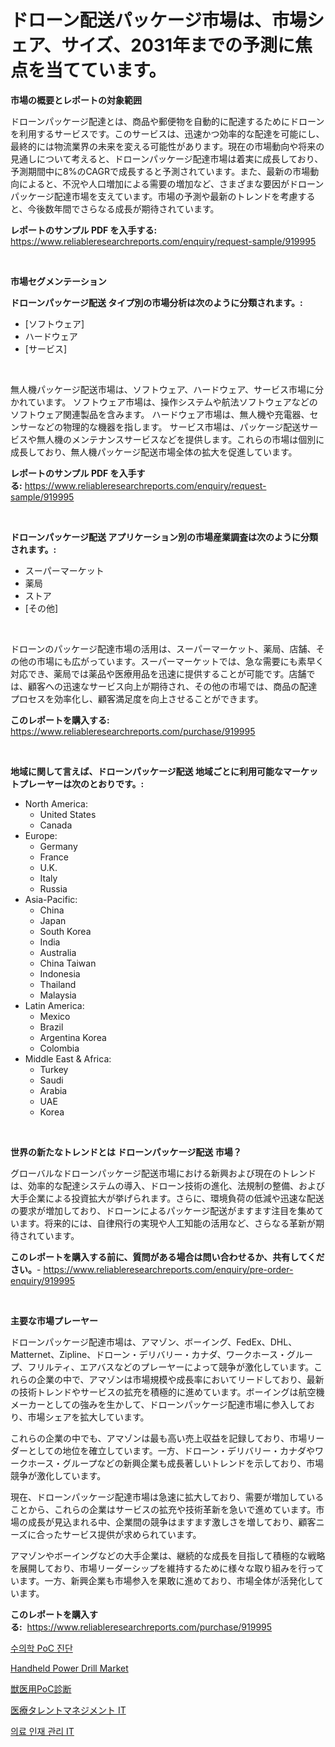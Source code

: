 <p><h1>ドローン配送パッケージ市場は、市場シェア、サイズ、2031年までの予測に焦点を当てています。</h1></p><p><strong>市場の概要とレポートの対象範囲</strong></p>
<p><p>ドローンパッケージ配達とは、商品や郵便物を自動的に配達するためにドローンを利用するサービスです。このサービスは、迅速かつ効率的な配達を可能にし、最終的には物流業界の未来を変える可能性があります。現在の市場動向や将来の見通しについて考えると、ドローンパッケージ配達市場は着実に成長しており、予測期間中に8%のCAGRで成長すると予測されています。また、最新の市場動向によると、不況や人口増加による需要の増加など、さまざまな要因がドローンパッケージ配達市場を支えています。市場の予測や最新のトレンドを考慮すると、今後数年間でさらなる成長が期待されています。</p></p>
<p><strong>レポートのサンプル PDF を入手する:</strong> <a href="https://www.reliableresearchreports.com/enquiry/request-sample/919995">https://www.reliableresearchreports.com/enquiry/request-sample/919995</a></p>
<p>&nbsp;</p>
<p><strong>市場セグメンテーション</strong></p>
<p><strong>ドローンパッケージ配送 タイプ別の市場分析は次のように分類されます。:</strong></p>
<p><ul><li>[ソフトウェア]</li><li>ハードウェア</li><li>[サービス]</li></ul></p>
<p>&nbsp;</p>
<p><p>無人機パッケージ配送市場は、ソフトウェア、ハードウェア、サービス市場に分かれています。 ソフトウェア市場は、操作システムや航法ソフトウェアなどのソフトウェア関連製品を含みます。 ハードウェア市場は、無人機や充電器、センサーなどの物理的な機器を指します。 サービス市場は、パッケージ配送サービスや無人機のメンテナンスサービスなどを提供します。これらの市場は個別に成長しており、無人機パッケージ配送市場全体の拡大を促進しています。</p></p>
<p><strong>レポートのサンプル PDF を入手する:</strong>&nbsp;<a href="https://www.reliableresearchreports.com/enquiry/request-sample/919995">https://www.reliableresearchreports.com/enquiry/request-sample/919995</a></p>
<p>&nbsp;</p>
<p><strong> ドローンパッケージ配送 アプリケーション別の市場産業調査は次のように分類されます。:</strong></p>
<p><ul><li>スーパーマーケット</li><li>薬局</li><li>ストア</li><li>[その他]</li></ul></p>
<p>&nbsp;</p>
<p><p>ドローンのパッケージ配達市場の活用は、スーパーマーケット、薬局、店舗、その他の市場にも広がっています。スーパーマーケットでは、急な需要にも素早く対応でき、薬局では薬品や医療用品を迅速に提供することが可能です。店舗では、顧客への迅速なサービス向上が期待され、その他の市場では、商品の配達プロセスを効率化し、顧客満足度を向上させることができます。</p></p>
<p><strong>このレポートを購入する:</strong>&nbsp; <a href="https://www.reliableresearchreports.com/purchase/919995">https://www.reliableresearchreports.com/purchase/919995</a></p>
<p>&nbsp;</p>
<p><strong>地域に関して言えば、ドローンパッケージ配送 地域ごとに利用可能なマーケットプレーヤーは次のとおりです。:</strong></p>
<p><ul>
    <li>
        North America:
        <ul>
            <li>United States</li>
            <li>Canada</li>
        </ul>
    </li>
    <li>
        Europe:
        <ul>
            <li>Germany</li>
            <li>France</li>
            <li>U.K.</li>
            <li>Italy</li>
            <li>Russia</li>
        </ul>
    </li>
    <li>
        Asia-Pacific:
        <ul>
            <li>China</li>
            <li>Japan</li>
            <li>South Korea</li>
            <li>India</li>
            <li>Australia</li>
            <li>China Taiwan</li>
            <li>Indonesia</li>
            <li>Thailand</li>
            <li>Malaysia</li>
        </ul>
    </li>
    <li>
        Latin America:
        <ul>
            <li>Mexico</li>
            <li>Brazil</li>
            <li>Argentina Korea</li>
            <li>Colombia</li>
        </ul>
    </li>
    <li>
        Middle East & Africa:
        <ul>
            <li>Turkey</li>
            <li>Saudi</li>
            <li>Arabia</li>
            <li>UAE</li>
            <li>Korea</li>
        </ul>
    </li>
    </ul></p>
<p>&nbsp;</p>
<p><strong>世界の新たなトレンドとは ドローンパッケージ配送 市場？</strong></p>
<p><p>グローバルなドローンパッケージ配送市場における新興および現在のトレンドは、効率的な配達システムの導入、ドローン技術の進化、法規制の整備、および大手企業による投資拡大が挙げられます。さらに、環境負荷の低減や迅速な配送の要求が増加しており、ドローンによるパッケージ配送がますます注目を集めています。将来的には、自律飛行の実現や人工知能の活用など、さらなる革新が期待されています。</p></p>
<p><strong>このレポートを購入する前に、質問がある場合は問い合わせるか、共有してください。</strong>- <a href="https://www.reliableresearchreports.com/enquiry/pre-order-enquiry/919995">https://www.reliableresearchreports.com/enquiry/pre-order-enquiry/919995</a></p>
<p>&nbsp;</p>
<p><strong>主要な市場プレーヤー</strong></p>
<p><p>ドローンパッケージ配達市場は、アマゾン、ボーイング、FedEx、DHL、Matternet、Zipline、ドローン・デリバリー・カナダ、ワークホース・グループ、フリルティ、エアバスなどのプレーヤーによって競争が激化しています。これらの企業の中で、アマゾンは市場規模や成長率においてリードしており、最新の技術トレンドやサービスの拡充を積極的に進めています。ボーイングは航空機メーカーとしての強みを生かして、ドローンパッケージ配達市場に参入しており、市場シェアを拡大しています。</p><p>これらの企業の中でも、アマゾンは最も高い売上収益を記録しており、市場リーダーとしての地位を確立しています。一方、ドローン・デリバリー・カナダやワークホース・グループなどの新興企業も成長著しいトレンドを示しており、市場競争が激化しています。</p><p>現在、ドローンパッケージ配達市場は急速に拡大しており、需要が増加していることから、これらの企業はサービスの拡充や技術革新を急いで進めています。市場の成長が見込まれる中、企業間の競争はますます激しさを増しており、顧客ニーズに合ったサービス提供が求められています。</p><p>アマゾンやボーイングなどの大手企業は、継続的な成長を目指して積極的な戦略を展開しており、市場リーダーシップを維持するために様々な取り組みを行っています。一方、新興企業も市場参入を果敢に進めており、市場全体が活発化しています。</p></p>
<p><strong>このレポートを購入する:</strong>&nbsp;&nbsp;<a href="https://www.reliableresearchreports.com/purchase/919995">https://www.reliableresearchreports.com/purchase/919995</a></p>
<p><p><a href="https://github.com/vsnao330707/Market-Research-Report-List-1/blob/main/8560782183041.md">수의학 PoC 진단</a></p><p><a href="https://issuu.com/reportprime-2/docs/handheld-power-drill-market-size-2030.pptx">Handheld Power Drill Market</a></p><p><a href="https://github.com/zjkmgcs938405/Market-Research-Report-List-1/blob/main/1750599183046.md">獣医用PoC診断</a></p><p><a href="https://github.com/mohamedbakry57/Market-Research-Report-List-2/blob/main/8767033183045.md">医療タレントマネジメント IT</a></p><p><a href="https://github.com/laholand/Market-Research-Report-List-2/blob/main/4537952183040.md">의료 인재 관리 IT</a></p></p>